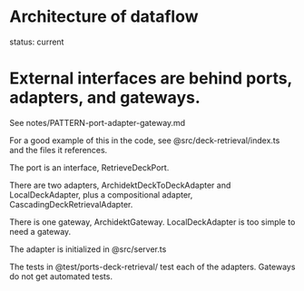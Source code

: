 # Architecture of dataflow

status: current

# External interfaces are behind ports, adapters, and gateways.

See notes/PATTERN-port-adapter-gateway.md

For a good example of this in the code, see @src/deck-retrieval/index.ts and the files it references.

The port is an interface, RetrieveDeckPort.

There are two adapters, ArchidektDeckToDeckAdapter and LocalDeckAdapter, plus a compositional adapter, CascadingDeckRetrievalAdapter.

There is one gateway, ArchidektGateway. LocalDeckAdapter is too simple to need a gateway.

The adapter is initialized in @src/server.ts

The tests in @test/ports-deck-retrieval/ test each of the adapters. Gateways do not get automated tests.
